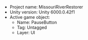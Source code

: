                                                                                                                                                                                                                                                       
<!-- UNITY CODE ASSIST INSTRUCTIONS START -->
- Project name: MissouriRiverRestorer
- Unity version: Unity 6000.0.42f1
- Active game object:
  - Name: PauseButton
  - Tag: Untagged
  - Layer: UI
<!-- UNITY CODE ASSIST INSTRUCTIONS END -->